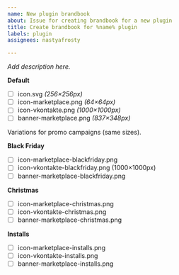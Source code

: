 ```yaml
---
name: New plugin brandbook
about: Issue for creating brandbook for a new plugin
title: Create brandbook for %name% plugin
labels: plugin
assignees: nastyafrosty

---
```


_Add description here._

**Default**
- [ ] icon.svg _(256×256px)_
- [ ] icon-marketplace.png _(64×64px)_
- [ ] icon-vkontakte.png _(1000×1000px)_
- [ ] banner-marketplace.png _(837×348px)_

Variations for promo campaigns (same sizes).

**Black Friday**
- [ ] icon-marketplace-blackfriday.png
- [ ] icon-vkontakte-blackfriday.png (1000×1000px)
- [ ] banner-marketplace-blackfriday.png

**Christmas**
- [ ] icon-marketplace-christmas.png
- [ ] icon-vkontakte-christmas.png
- [ ] banner-marketplace-christmas.png

**Installs**
- [ ] icon-marketplace-installs.png
- [ ] icon-vkontakte-installs.png
- [ ] banner-marketplace-installs.png
